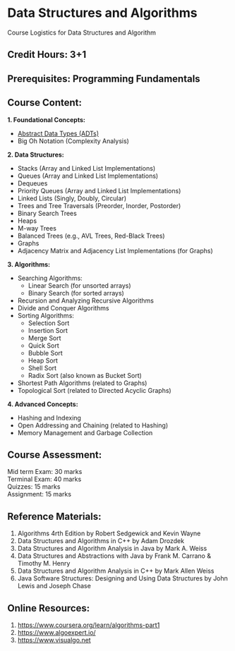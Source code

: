 # Data Structures and Algorithms
Course Logistics for Data Structures and Algorithm

## Credit Hours: 3+1    

## Prerequisites: Programming Fundamentals

## Course Content:

**1. Foundational Concepts:**
  * [Abstract Data Types (ADTs)](markdown/adt.md)
  * Big Oh Notation (Complexity Analysis)  

**2. Data Structures:**  
  * Stacks (Array and Linked List Implementations)
  * Queues  (Array and Linked List Implementations)
  * Dequeues
  * Priority Queues (Array and Linked List Implementations)
  * Linked Lists (Singly, Doubly, Circular)
  * Trees and Tree Traversals (Preorder, Inorder, Postorder)
  * Binary Search Trees
  * Heaps
  * M-way Trees 
  * Balanced Trees (e.g., AVL Trees, Red-Black Trees)
  * Graphs
  * Adjacency Matrix and Adjacency List Implementations (for Graphs)  

**3. Algorithms:**  
  * Searching Algorithms:
    * Linear Search (for unsorted arrays)
    * Binary Search (for sorted arrays)
  * Recursion and Analyzing Recursive Algorithms
  * Divide and Conquer Algorithms
  * Sorting Algorithms:
    * Selection Sort
    * Insertion Sort
    * Merge Sort
    * Quick Sort
    * Bubble Sort 
    * Heap Sort
    * Shell Sort
    * Radix Sort (also known as Bucket Sort) 
  * Shortest Path Algorithms (related to Graphs)
  * Topological Sort (related to Directed Acyclic Graphs)  

**4. Advanced Concepts:**  
  * Hashing and Indexing
  * Open Addressing and Chaining (related to Hashing)
  * Memory Management and Garbage Collection

## Course Assessment:

Mid term Exam: 30 marks   
Terminal Exam: 40 marks  
Quizzes:       15 marks  
Assignment:    15 marks  

## Reference Materials:

1. Algorithms 4rth Edition by Robert Sedgewick and Kevin Wayne  
2. Data Structures and Algorithms in C++ by Adam Drozdek
3. Data Structures and Algorithm Analysis in Java by Mark A. Weiss
4. Data Structures and Abstractions with Java by Frank M. Carrano & Timothy M. Henry
5. Data Structures and Algorithm Analysis in C++ by Mark Allen Weiss
6. Java Software Structures: Designing and Using Data Structures by John Lewis and Joseph Chase

## Online Resources:

1. https://www.coursera.org/learn/algorithms-part1  
2. https://www.algoexpert.io/
3. https://www.visualgo.net

